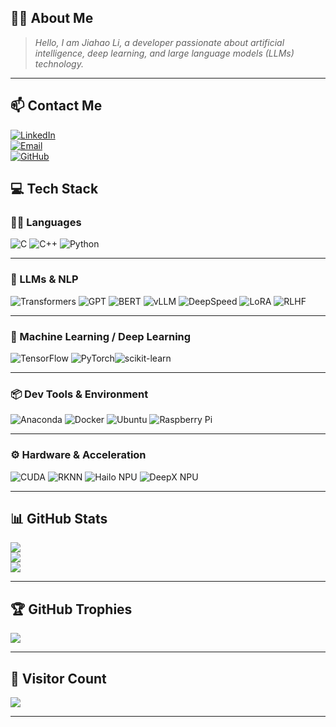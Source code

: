 ## 🧑‍💻 About Me

> *Hello, I am Jiahao Li, a developer passionate about artificial intelligence, deep learning, and large language models (LLMs) technology.*

---

## 📫 Contact Me

[![LinkedIn](https://img.shields.io/badge/LinkedIn-%230077B5.svg?style=for-the-badge&logo=linkedin&logoColor=white)](https://www.linkedin.com/in/jiahaoli-china/)   
[![Email](https://img.shields.io/badge/Email-D14836?style=for-the-badge&logo=gmail&logoColor=white)](mailto:lj-hao@foxmail.com)  
[![GitHub](https://img.shields.io/badge/GitHub-%2312100E.svg?style=for-the-badge&logo=github&logoColor=white)](https://github.com/LJ-Hao)


## 💻 Tech Stack

### 🧑‍💻 Languages
![C](https://img.shields.io/badge/c-%2300599C.svg?style=for-the-badge&logo=c&logoColor=white) ![C++](https://img.shields.io/badge/c++-%2300599C.svg?style=for-the-badge&logo=c%2B%2B&logoColor=white) ![Python](https://img.shields.io/badge/python-3670A0?style=for-the-badge&logo=python&logoColor=ffdd54)

---

### 🤖 LLMs & NLP
![Transformers](https://img.shields.io/badge/HuggingFace%20Transformers-%23FFD21F.svg?style=for-the-badge&logo=huggingface&logoColor=black)  ![GPT](https://img.shields.io/badge/GPT-%236136EC.svg?style=for-the-badge&logo=OpenAI&logoColor=white)  ![BERT](https://img.shields.io/badge/BERT-%23006aff.svg?style=for-the-badge&logoColor=white)  ![vLLM](https://img.shields.io/badge/vLLM-%23007ACC.svg?style=for-the-badge&logoColor=white)  ![DeepSpeed](https://img.shields.io/badge/DeepSpeed-%2317282D.svg?style=for-the-badge&logo=nvidia&logoColor=white)  ![LoRA](https://img.shields.io/badge/LoRA-%23F59E0B.svg?style=for-the-badge&logoColor=white)  ![RLHF](https://img.shields.io/badge/RLHF-%23EF4444.svg?style=for-the-badge&logoColor=white)

---

### 🧠 Machine Learning / Deep Learning
![TensorFlow](https://img.shields.io/badge/TensorFlow-%23FF6F00.svg?style=for-the-badge&logo=TensorFlow&logoColor=white)  ![PyTorch](https://img.shields.io/badge/PyTorch-%23EE4C2C.svg?style=for-the-badge&logo=PyTorch&logoColor=white)![scikit-learn](https://img.shields.io/badge/scikit--learn-%23F7931E.svg?style=for-the-badge&logo=scikit-learn&logoColor=white)  

---


### 📦 Dev Tools & Environment
![Anaconda](https://img.shields.io/badge/Anaconda-%2344A833.svg?style=for-the-badge&logo=anaconda&logoColor=white) ![Docker](https://img.shields.io/badge/docker-%232496ED.svg?style=for-the-badge&logo=docker&logoColor=white)  ![Ubuntu](https://img.shields.io/badge/Ubuntu-%23E95420.svg?style=for-the-badge&logo=Ubuntu&logoColor=white)  ![Raspberry Pi](https://img.shields.io/badge/Raspberry%20Pi-C51A4A?style=for-the-badge&logo=Raspberry-Pi&logoColor=white)

---


### ⚙️ Hardware & Acceleration
![CUDA](https://img.shields.io/badge/CUDA-76B900?style=for-the-badge&logo=nvidia-cuda&logoColor=white) ![RKNN](https://img.shields.io/badge/RKNN-%23007ACC.svg?style=for-the-badge&logo=rocketchat&logoColor=white) ![Hailo NPU](https://img.shields.io/badge/Hailo%20NPU-%231A237E.svg?style=for-the-badge&logo=hailo&logoColor=white) ![DeepX NPU](https://img.shields.io/badge/DeepX%20NPU-%232196F3.svg?style=for-the-badge&logo=googlecloud&logoColor=white)

---

## 📊 GitHub Stats

![](https://github-readme-stats.vercel.app/api?username=LJ-Hao&theme=ayu-mirage&hide_border=false&include_all_commits=true&count_private=false)  
![](https://github-readme-streak-stats.herokuapp.com/?user=LJ-Hao&theme=ayu-mirage&hide_border=false)  
![](https://github-readme-stats.vercel.app/api/top-langs/?username=LJ-Hao&theme=ayu-mirage&hide_border=false&include_all_commits=true&count_private=false&layout=compact)

---

## 🏆 GitHub Trophies

![](https://github-trophies.vercel.app/?username=LJ-Hao&theme=radical&no-frame=false&no-bg=false&margin-w=4)

---

## 🔢 Visitor Count

[![](https://visitcount.itsvg.in/api?id=LJ-Hao&icon=5&color=4)](https://visitcount.itsvg.in)

---
